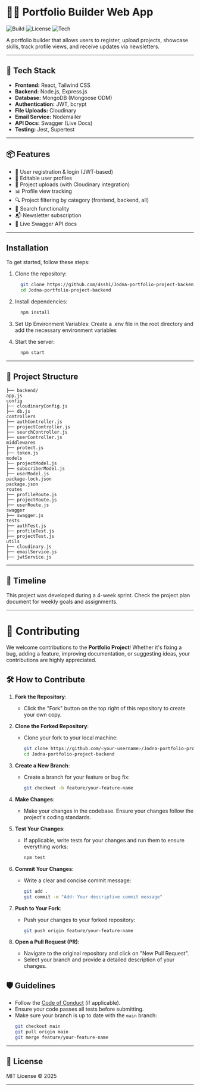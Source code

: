 # 🧑‍💻 Portfolio Builder Web App

![Build](https://img.shields.io/badge/build-passing-brightgreen)
![License](https://img.shields.io/badge/license-MIT-blue)
![Tech](https://img.shields.io/badge/stack-MERN-purple)

A portfolio builder that allows users to register, upload projects, showcase skills, track profile views, and receive updates via newsletters.

---

## 🚀 Tech Stack

- **Frontend:** React, Tailwind CSS
- **Backend:** Node.js, Express.js
- **Database:** MongoDB (Mongoose ODM)
- **Authentication:** JWT, bcrypt
- **File Uploads:** Cloudinary
- **Email Service:** Nodemailer
- **API Docs:** Swagger (Live Docs)
- **Testing:** Jest, Supertest

---

## 📦 Features

- 🔐 User registration & login (JWT-based)
- 👤 Editable user profiles
- 💾 Project uploads (with Cloudinary integration)
- 📊 Profile view tracking
- 🔍 Project filtering by category (frontend, backend, all)
- 🔎 Search functionality
- 📬 Newsletter subscription
- 📘 Live Swagger API docs

---

## Installation

To get started, follow these steps:

1. Clone the repository:
   ```bash
     git clone https://github.com/4ssh1/Jodna-portfolio-project-backend.git
     cd Jodna-portfolio-project-backend
   ```
   

2. Install dependencies:
   ```bash
     npm install
   ```

3. Set Up Environment Variables: Create a .env file in the root directory and add the necessary environment variables    

4. Start the server:
   ```bash
     npm start
   ```

---

## 📁 Project Structure

```
├── backend/
app.js
config
├── cloudinaryConfig.js
├── db.js
controllers
├── authController.js
├── projectController.js
├── searchController.js
├── userController.js
middlewares
├── protect.js
├── token.js
models
├── projectModel.js
├── subscriberModel.js
├── userModel.js
package-lock.json
package.json
routes
├── profileRoute.js
├── projectRoute.js
├── userRoute.js
swagger
├── swagger.js
tests
├── authTest.js
├── profileTest.js
├── projectTest.js
utils
├── cloudinary.js
├── emailService.js
├── jwtService.js
```

---

## 📅 Timeline

This project was developed during a 4-week sprint. Check the project plan document for weekly goals and assignments.

---

# 🤝 Contributing

We welcome contributions to the **Portfolio Project**! Whether it's fixing a bug, adding a feature, improving documentation, or suggesting ideas, your contributions are highly appreciated.

## 🛠 How to Contribute

1. **Fork the Repository**:
   - Click the "Fork" button on the top right of this repository to create your own copy.

2. **Clone the Forked Repository**:
   - Clone your fork to your local machine:
     ```bash
     git clone https://github.com/<your-username>/Jodna-portfolio-project-backend.git
     cd Jodna-portfolio-project-backend
     ```

3. **Create a New Branch**:
   - Create a branch for your feature or bug fix:
     ```bash
     git checkout -b feature/your-feature-name
     ```

4. **Make Changes**:
   - Make your changes in the codebase. Ensure your changes follow the project's coding standards.

5. **Test Your Changes**:
   - If applicable, write tests for your changes and run them to ensure everything works:
     ```bash
     npm test
     ```

6. **Commit Your Changes**:
   - Write a clear and concise commit message:
     ```bash
     git add .
     git commit -m "Add: Your descriptive commit message"
     ```

7. **Push to Your Fork**:
   - Push your changes to your forked repository:
     ```bash
     git push origin feature/your-feature-name
     ```

8. **Open a Pull Request (PR)**:
   - Navigate to the original repository and click on "New Pull Request".
   - Select your branch and provide a detailed description of your changes.

## 🛡 Guidelines

- Follow the [Code of Conduct](CODE_OF_CONDUCT.md) (if applicable).
- Ensure your code passes all tests before submitting.
- Make sure your branch is up to date with the `main` branch:
  ```bash
  git checkout main
  git pull origin main
  git merge feature/your-feature-name

---

## 📄 License

MIT License © 2025

---
